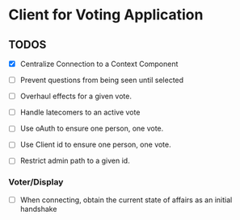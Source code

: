 # Client for Voting Application

## TODOS

- [x] Centralize Connection to a Context Component
- [ ] Prevent questions from being seen until selected
- [ ] Overhaul effects for a given vote.
- [ ] Handle latecomers to an active vote
- [ ] Use oAuth to ensure one person, one vote.
- [ ] Use Client id to ensure one person, one vote.
- [ ] Restrict admin path to a given id.


### Voter/Display

- [ ] When connecting, obtain the current state of affairs as an initial handshake
